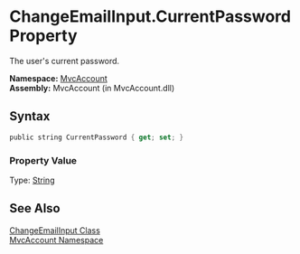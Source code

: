 ChangeEmailInput.CurrentPassword Property
=========================================
The user's current password.

**Namespace:** [MvcAccount][1]  
**Assembly:** MvcAccount (in MvcAccount.dll)

Syntax
------

```csharp
public string CurrentPassword { get; set; }
```

### Property Value
Type: [String][2]

See Also
--------
[ChangeEmailInput Class][3]  
[MvcAccount Namespace][1]  

[1]: ../README.md
[2]: http://msdn2.microsoft.com/en-us/library/s1wwdcbf
[3]: README.md